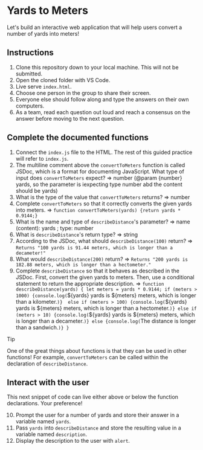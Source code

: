 # Yards to Meters

Let's build an interactive web application that will help users convert a number of yards into meters!

## Instructions

1. Clone this repository down to your local machine. This will not be submitted.
2. Open the cloned folder with VS Code.
3. Live serve `index.html`.
4. Choose one person in the group to share their screen.
5. Everyone else should follow along and type the answers on their own computers.
6. As a team, read each question out loud and reach a consensus on the answer before moving to the next question.

## Complete the documented functions

1. Connect the `index.js` file to the HTML. The rest of this guided practice will refer to `index.js`.
2. The multiline comment above the `convertToMeters` function is called JSDoc, which is a format for documenting JavaScript. What type of input does `convertToMeters` expect? => number (@param {number} yards, so the parameter is iexpecting type number abd the content should be yards) 
3. What is the type of the value that `convertToMeters` returns? => number
4. Complete `convertToMeters` so that it correctly converts the given yards into meters. => `function convertToMeters(yards) {return yards * 0.9144;}`
5. What is the name and type of `describeDistance`'s parameter? => name (content): yards ; type: number
6. What is `describeDistance`'s return type? => string
7. According to the JSDoc, what should `describeDistance(100)` return? => `Returns "100 yards is 91.44 meters, which is longer than a decameter!"`
8. What would `describeDistance(200)` return? => `Returns "200 yards is 182.88 meters, which is longer than a hectometer."`
9. Complete `describeDistance` so that it behaves as described in the JSDoc. First, convert the given yards to meters. Then, use a conditional statement to return the appropriate description. 
=> `function describeDistance(yards) {
    let meters = yards * 0.9144;
    if (meters > 1000) {console.log(`${yards} yards is ${meters} meters, which is longer than a kilometer.`)} 
    else if (meters > 100) {console.log(`${yards} yards is ${meters} meters, which is longer than a hectometer.`)}
    else if (meters > 10) {console.log(`${yards} yards is ${meters} meters, which is longer than a decameter.`)}
    else {console.log(`The distance is longer than a sandwich.`)}
}`


> [!TIP]
>
> One of the great things about functions is that they can be used in other functions! For example, `convertToMeters` can be called within the declaration of `describeDistance`.

## Interact with the user

This next snippet of code can live either above or below the function declarations. Your preference!

10. Prompt the user for a number of yards and store their answer in a variable named `yards`.
11. Pass `yards` into `describeDistance` and store the resulting value in a variable named `description`.
12. Display the description to the user with `alert`.
